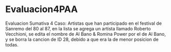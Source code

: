 # Evaluacion4PAA
Evaluacion Sumativa 4
Caso: Artistas que han participado en el festival de Sanremo del 80 al 87, en la lista se agrega un artista llamado Roberto Vecchioni, se edita el nombre de Al Bano & Romina Power por el de Al Bano, y se borra la cancion de ID 28, debido a que era la de menor posicion de todas.
